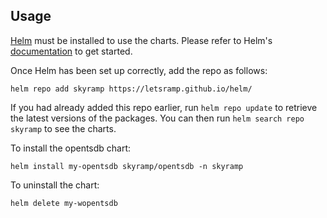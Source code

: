 ## Usage

[Helm](https://helm.sh) must be installed to use the charts.  Please refer to
Helm's [documentation](https://helm.sh/docs) to get started.

Once Helm has been set up correctly, add the repo as follows:

    helm repo add skyramp https://letsramp.github.io/helm/

If you had already added this repo earlier, run `helm repo update` to retrieve
the latest versions of the packages.  You can then run `helm search repo
skyramp` to see the charts.

To install the opentsdb chart:

    helm install my-opentsdb skyramp/opentsdb -n skyramp

To uninstall the chart:

    helm delete my-wopentsdb
